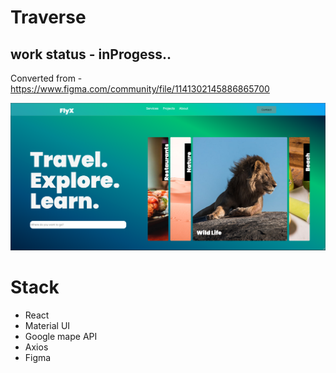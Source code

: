 # Traverse

## work status - inProgess..

Converted from - https://www.figma.com/community/file/1141302145886865700

![Demo](./readme/Screen%20Shot%202022-08-27%20at%2016.01.38.png)

# Stack
- React
- Material UI
- Google mape API
- Axios
- Figma
